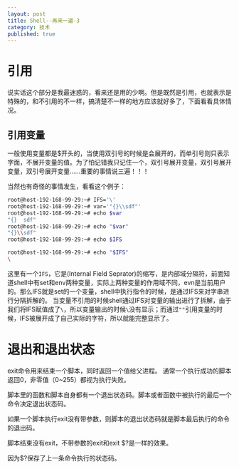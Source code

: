 ```yaml
---
layout: post
title: Shell--再来一遍-3
category: 技术 
published: true
---
```


# 引用

说实话这个部分是我最迷惑的，看来还是用的少啊。但是既然是引用，也就表示是特殊的，和不引用的不一样，搞清楚不一样的地方应该就好多了，下面看看具体情况。

## 引用变量

一般使用变量都是$开头的，当使用双引号的时候是会展开的，而单引号则只表示字面，不展开变量的值。为了怕记错我只记住一个，双引号展开变量，双引号展开变量，双引号展开变量……重要的事情说三遍！！！

当然也有奇怪的事情发生，看看这个例子：

```bash
root@host-192-168-99-29:~# IFS='\'
root@host-192-168-99-29:~# var='"{}\\sdf"'
root@host-192-168-99-29:~# echo $var
"{}  sdf"
root@host-192-168-99-29:~# echo "$var"
"{}\\sdf"
root@host-192-168-99-29:~# echo $IFS

root@host-192-168-99-29:~# echo "$IFS"
\
```

这里有一个`IFS`，它是(Internal Field Seprator)的缩写，是内部域分隔符，前面知道shell中有set和env两种变量，实际上两种变量的作用域不同，evn是当前用户的。那么IFS就是set的一个变量，shell中执行指令的时候，是通过IFS来对字串进行分隔拆解的。
当变量不引用的时候shell通过IFS对变量的输出进行了拆解，由于我们将IFS赋值成了`\`，所以变量输出的时候`\`没有显示；而通过`""`引用变量的时候，IFS被展开成了自己实际的字符，所以就能完整显示了。

# 退出和退出状态

exit命令用来结束一个脚本，同时返回一个值给父进程。
通常一个执行成功的脚本返回0，非零值（0~255）都视为执行失败。

脚本里的函数和脚本自身都有一个退出状态码。脚本或者函数中被执行的最后一个命令决定退出状态码。

如果一个脚本执行exit没有带参数，则脚本的退出状态码就是脚本最后执行的命令的退出码。

脚本结束没有exit，不带参数的exit和exit $?是一样的效果。

因为$?保存了上一条命令执行的状态码。

